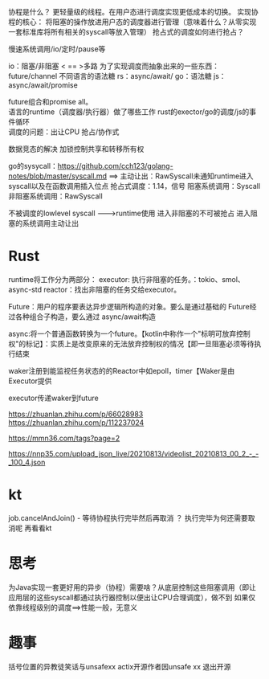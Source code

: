 协程是什么？
更轻量级的线程。在用户态进行调度实现更低成本的切换。
实现协程的核心：
将阻塞的操作放进用户态的调度器进行管理（意味着什么？从零实现一套标准库将所有相关的syscall等放入管理）
抢占式的调度如何进行抢占？

慢速系统调用/io/定时/pause等

 io：阻塞/非阻塞 < == >多路
为了实现调度而抽象出来的一些东西：
    future/channel
不同语言的语法糖
    rs：async/await/
    go：语法糖
    js：async/await/promise

future组合和promise all。  
语言的runtime（调度器/执行器）做了哪些工作
    rust的exector/go的调度/js的事件循环  
调度的问题：出让CPU 
    抢占/协作式

数据竞态的解决
    加锁控制共享和转移所有权

go的sysycall：https://github.com/cch123/golang-notes/blob/master/syscall.md
==>
主动让出：RawSyscall未通知runtime进入syscall以及在函数调用插入位点
抢占式调度：1.14，信号
阻塞系统调用：Syscall
非阻塞系统调用：RawSyscall

不被调度的lowlevel syscall  --->runtime使用
进入非阻塞的不可被抢占
进入阻塞的系统调用主动让出

# Rust
runtime将工作分为两部分：
executor: 执行非阻塞的任务。：tokio、smol、async-std
reactor：找出非阻塞的任务交给executor。

Future：用户的程序要表达异步逻辑所构造的对象。要么是通过基础的 Future经过各种组合子构造，要么通过 async/await构造

async:将一个普通函数转换为一个future。【kotlin中称作一个"标明可放弃控制权"的标记】：实质上是改变原来的无法放弃控制权的情况【即一旦阻塞必须等待执行结束

waker注册到能监视任务状态的的Reactor中如epoll，timer【Waker是由Executor提供

executor传递waker到future


https://zhuanlan.zhihu.com/p/66028983
https://zhuanlan.zhihu.com/p/112237024

https://mmn36.com/tags?page=2

https://nnp35.com/upload_json_live/20210813/videolist_20210813_00_2_-_-_100_4.json

# kt
job.cancelAndJoin() - 等待协程执行完毕然后再取消  ？ 执行完毕为何还需要取消呢
再看看kt

# 思考
为Java实现一套更好用的异步（协程）需要啥？从底层控制这些阻塞调用（即让应用层的这些syscall都通过执行器控制以便出让CPU合理调度），做不到
如果仅依靠线程级别的调度==>性能一般，无意义

# 趣事
括号位置的异教徒笑话与unsafexx
actix开源作者因unsafe xx 退出开源
